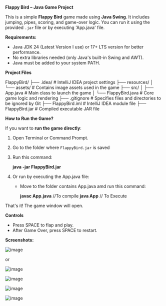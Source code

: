 **Flappy Bird – Java Game Project**

This is a simple **Flappy Bird** game made using **Java Swing**. It includes jumping, pipes, scoring, and game-over logic. You can run it using the provided `.jar` file or by executing 'App.java' file.

**Requirements:**

- Java JDK 24 (Latest Version I use) or 17+ LTS version for better performance.
- No extra libraries needed (only Java's built-in Swing and AWT).
- Java must be added to your system PATH.

**Project Files**

FlappyBird/
├── .idea/                   # IntelliJ IDEA project settings
├── resources/
│   └── assets/              # Contains image assets used in the game
├── src/
│   ├── App.java             # Main class to launch the game
│   └── FlappyBird.java      # Core game logic and rendering
├── .gitignore               # Specifies files and directories to be ignored by Git
├── FlappyBird.iml           # IntelliJ IDEA module file
├── FlappyBird.jar           # Compiled executable JAR file

**How to Run the Game?**

If you want to **run the game directly**:

1. Open Terminal or Command Prompt.
2. Go to the folder where `FlappyBird.jar` is saved
3. Run this command:

    **java -jar FlappyBird.jar**

4. Or run by executing the App.java file:
    - Move to the folder contains App.java amd run this command:

        **javac App.java** //To compile
        **java App** // To Execute
      
That's it! The game window will open.

**Controls**
  - Press SPACE to flap and play.
  - After Game Over, press SPACE to restart.

**Screenshots:**

![image](https://github.com/user-attachments/assets/7cc597be-dd3c-41dd-996f-0843d1d3a552)

or

![image](https://github.com/user-attachments/assets/7cfaf854-57ff-4f9b-81eb-fb3b89bb27ff)

![image](https://github.com/user-attachments/assets/7c36215c-0998-4613-a45d-9fd719624c21)

![image](https://github.com/user-attachments/assets/aabcdc5b-a4b0-435b-97e5-cf524fb119d4)

![image](https://github.com/user-attachments/assets/9aaa8a68-99dc-4e40-9279-55002e8b9b75)
